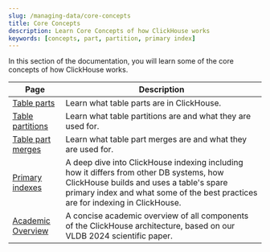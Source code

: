 ```yaml
---
slug: /managing-data/core-concepts
title: Core Concepts
description: Learn Core Concepts of how ClickHouse works
keywords: [concepts, part, partition, primary index]
---
```


In this section of the documentation,
you will learn some of the core concepts of how ClickHouse works.

| Page                                                        | Description                                                                                                                                                                                                           |
|-------------------------------------------------------------|-----------------------------------------------------------------------------------------------------------------------------------------------------------------------------------------------------------------------|
| [Table parts](/parts)                               | Learn what table parts are in ClickHouse.                                                                                                                                                                             |
| [Table partitions](/partitions)                     | Learn what table partitions are and what they are used for.                                                                                                                                                           |
| [Table part merges](/merges)                        | Learn what table part merges are and what they are used for.                                                                                                                                                          |
| [Primary indexes](/guides/best-practices/sparse-primary-indexes) | A deep dive into ClickHouse indexing including how it differs from other DB systems, how ClickHouse builds and uses a table's spare primary index and what some of the best practices are for indexing in ClickHouse. |
| [Academic Overview](/academic_overview) | A concise academic overview of all components of the ClickHouse architecture, based on our VLDB 2024 scientific paper.                                                                                                                            |